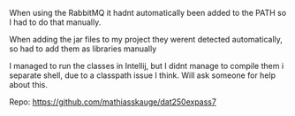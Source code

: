 When using the RabbitMQ it hadnt automatically been added to the PATH so I had to do that manually.

When adding the jar files to my project they werent detected automatically, so had to add them as libraries manually

I managed to run the classes in Intellij, but I didnt manage to compile them i separate shell, due to a classpath issue I think. Will ask someone for help about this.

Repo: https://github.com/mathiasskauge/dat250expass7
